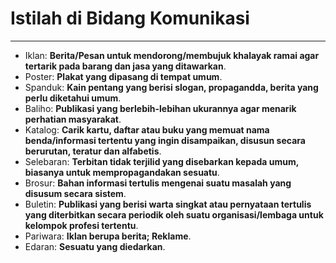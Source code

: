 # Istilah di Bidang Komunikasi
---
- Iklan: **Berita/Pesan untuk mendorong/membujuk khalayak ramai agar tertarik pada barang dan jasa yang ditawarkan**.
- Poster: **Plakat yang dipasang di tempat umum**.
- Spanduk: **Kain pentang yang berisi slogan, propagandda, berita yang perlu diketahui umum**.
- Baliho: **Publikasi yang berlebih-lebihan ukurannya agar menarik perhatian masyarakat**.
- Katalog: **Carik kartu, daftar atau buku yang memuat nama benda/informasi tertentu yang ingin disampaikan, disusun secara berurutan, teratur dan alfabetis**.
- Selebaran: **Terbitan tidak terjilid yang disebarkan kepada umum, biasanya untuk mempropagandakan sesuatu**.
- Brosur: **Bahan informasi tertulis mengenai suatu masalah yang disusum secara sistem**.
- Buletin: **Publikasi yang berisi warta singkat atau pernyataan tertulis yang diterbitkan secara periodik oleh suatu organisasi/lembaga untuk kelompok profesi tertentu**.
- Pariwara: **Iklan berupa berita; Reklame**.
- Edaran: **Sesuatu yang diedarkan**.